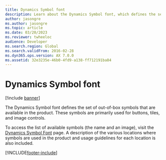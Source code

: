 ```yaml
---
title: Dynamics Symbol font
description: Learn about the Dynamics Symbol font, which defines the set of out-of-box symbols that are available in the product.
author: jasongre
ms.author: jasongre
ms.topic: article
ms.date: 03/20/2023
ms.reviewer: twheeloc
audience: Developer
ms.search.region: Global
ms.search.validFrom: 2016-02-28
ms.dyn365.ops.version: AX 7.0.0
ms.assetid: 32e3235e-46b0-4fd9-a138-ff712191ba84
---
```


# Dynamics Symbol font

[!include [banner](../includes/banner.md)]

The Dynamics Symbol font defines the set of out-of-box symbols that are available in the product. These symbols are primarily used for buttons, tiles, and image controls. 

To access the list of available symbols (the name and an image), visit the [Dynamics Symbol Font](/dynamics/s-e/ax/axsymbolfont_60) page. A description of the various locations where symbols are used in the product and usage guidelines for each location is also included.

[!INCLUDE[footer-include](../../../includes/footer-banner.md)]
